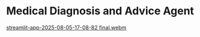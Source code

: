 # Medical Diagnosis and Advice Agent
[streamlit-app-2025-08-05-17-08-82 final.webm](https://github.com/user-attachments/assets/b42ed66f-0f9e-422d-9750-cbca18ec20da)
